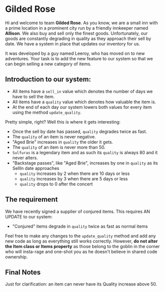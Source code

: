Gilded Rose
===========
Hi and welcome to team **Gilded Rose**. 
As you know, we are a small inn with a prime location in a prominent city run by a friendly innkeeper named **Allison**.
We also buy and sell only the finest goods.
Unfortunately, our goods are constantly degrading in quality as they approach their sell by date. 
We have a system in place that updates our inventory for us. 

It was developed by a guy named Leeroy, who has moved on to new adventures. 
Your task is to add the new feature to our system so that we can begin selling a new category of items. 

## Introduction to our system:

* All items have a `sell_in` value which denotes the number of days we have to sell the item.
* All items have a `quality` value which denotes how valuable the item is.
* At the end of each day our system lowers both values for every item using the method `update_quality`.

Pretty simple, right? Well this is where it gets interesting:

* Once the sell by date has passed, `quality` degrades twice as fast.
* The `quality` of an item is never negative.
* "Aged Brie" increases in `quality` the older it gets.
* The `quality` of an item is never more than 50.
* `Sulfuras` is a legendary item and as such its `quality` is always 80 and it never alters.
* "Backstage passes", like "Aged Brie", increases by one in `quality` as its SellIn date approaches
    - `quality` increases by 2 when there are 10 days or less 
    - `quality` increases by 3 when there are 5 days or less 
    - `quality` drops to 0 after the concert

## The requirement

We have recently signed a supplier of conjured items. This requires AN UPDATE to our system:

 - "Conjured" items degrade in `quality` twice as fast as normal items

Feel free to make any changes to the `update_quality` method and add any new code as long as everything still works correctly. 
However, **do not alter the Item class or Items property** as those belong to the goblin in the corner who will insta-rage and one-shot you as he doesn't believe in shared code ownership.

## Final Notes

Just for clarification: an item can never have its Quality increase above 50.
